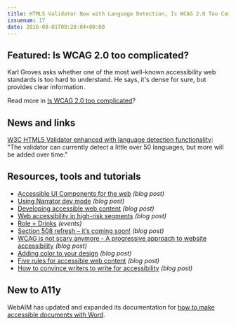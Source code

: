 ```yaml
---
title: HTML5 Validator Now with Language Detection, Is WCAG 2.0 Too Complex, Five Rules for Publishing Accessible Content and More
issuenum: 17
date: 2016-08-01T09:28:04+00:00
---
```


## Featured: Is WCAG 2.0 too complicated?

Karl Groves asks whether one of the most well-known accessibility web standards is too hard to understand. He says, it's dense for sure, but provides clear information.

Read more in [Is WCAG 2.0 too complicated](http://www.karlgroves.com/2016/07/24/is-wcag-2-0-too-complicated/)?

## News and links

[W3C HTML5 Validator enhanced with language detection functionality](https://www.w3.org/blog/International/2016/07/13/w3c-html5-validator-enhanced-with-language-detection-functionality/): "The validator can currently detect a little over 50 languages, but more will be added over time."

## Resources, tools and tutorials

* [Accessible UI Components for the web](https://medium.com/@addyosmani/accessible-ui-components-for-the-web-39e727101a67) _(blog post)_
* [Using Narrator dev mode](http://tink.uk/using-narrator-dev-mode/) _(blog post)_
* [Developing accessible web content](http://blogs.sussex.ac.uk/tel/2016/07/26/developing-accessible-web-content/) _(blog post)_
* [Web accessibility in high-risk segments](http://blog.tenon.io/web-accessibility-in-high-risk-segments/) _(blog post)_
* [Role = Drinks](http://www.roledrinks.com) _(events)_
* [Section 508 refresh – it’s coming soon!](http://www.ssbbartgroup.com/blog/section-508-refresh-coming-soon/) _(blog post)_
* [WCAG is not scary anymore - A progressive approach to website accessibility](https://www.linkedin.com/pulse/wcag-scary-anymore-progressive-approach-website-herin-hentry) _(blog post)_
* [Adding color to your design](https://blogs.windows.com/buildingapps/2016/07/28/adding-color-to-your-design/) _(blog post)_
* [Five rules for accessible web content](http://www.practicalecommerce.com/articles/125498-5-Rules-for-Publishing-Accessible-Content) _(blog post)_
* [How to convince writers to write for accessibility](http://www.wuhcag.com/write-for-accessibility/) _(blog post)_

## New to A11y

WebAIM has updated and expanded its documentation for [how to make accessible documents with Word](http://webaim.org/techniques/word/).